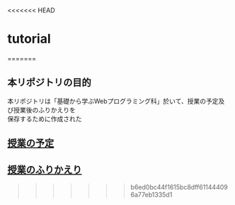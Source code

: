 <<<<<<< HEAD
# tutorial
=======
## 本リポジトリの目的

本リポジトリは「基礎から学ぶWebプログラミング科」於いて、授業の予定及び授業後のふりかえりを  
保存するために作成された

## <a href="yotei.md" target="_blank">授業の予定</a>

## <a href="furikaeri.md" target="_blank">授業のふりかえり</a>
>>>>>>> b6ed0bc44f1615bc8dff611444096a77eb1335d1
